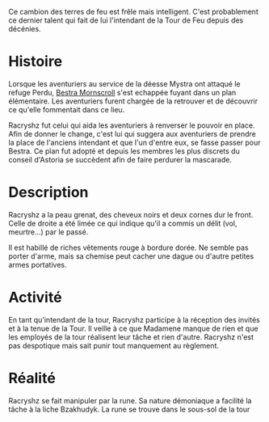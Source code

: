 Ce cambion des terres de feu est frêle mais intelligent. C'est probablement ce dernier talent qui fait
de lui l'intendant de la Tour de Feu depuis des décénies.

# Histoire

Lorsque les aventuriers au service de la déesse Mystra ont attaqué le refuge Perdu, [Bestra Mornscroll](Bestra_Mornscroll.md)
s'est echappée fuyant dans un plan élémentaire.
Les aventuriers furent chargée de la retrouver et de découvrir ce qu'elle fommentait dans ce lieu.

Racryshz fut celui qui aida les aventuriers à renverser le pouvoir en place. Afin de donner le change,
c'est lui qui suggera aux aventuriers de prendre la place de l'anciens intendant et que l'un d'entre
eux, se fasse passer pour Bestra. Ce plan fut adopté et depuis les membres les plus discrets du conseil
d'Astoria se succèdent afin de faire perdurer la mascarade.

# Description

Racryshz a la peau grenat, des cheveux noirs et deux cornes dur le front. Celle de droite a été limée
ce qui indique qu'il a commis un délit (vol, meurtre...) par le passé.

Il est habillé de riches vêtements rouge à bordure dorée. Ne semble pas porter d'arme, mais sa chemise
peut cacher une dague ou d'autre petites armes portatives.

# Activité

En tant qu'intendant de la tour, Racryshz participe à la réception des invités et à la tenue de la Tour.
Il veille à ce que Madamene manque de rien et que les employés de la tour réalisent leur tâche et rien d'autre.
Racryshz n'est pas despotique mais sait punir tout manquement au règlement.

# Réalité

Racryshz se fait manipuler par la rune. Sa nature démoniaque a facilité la tâche à la liche Bzakhudyk.
La rune se trouve dans le sous-sol de la tour
